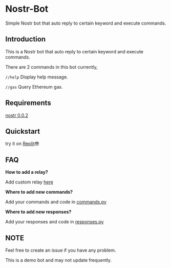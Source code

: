# Nostr-Bot
Simple Nostr bot that auto reply to certain keyword and execute commands.

## Introduction
This is a Nostr bot that auto reply to certain keyword and execute commands.

There are 2 commands in this bot currently,

`//help` Display help message.

`//gas` Query Ethereum gas. 

## Requirements

[nostr 0.0.2](https://pypi.org/project/nostr/)

## Quickstart

try it on [Replit](https://replit.com/@xeiftc/nostr-bot-demo-public)😎

## FAQ

**How to add a relay?**

Add custom relay [here](https://github.com/Xeift/Nostr-Bot/blob/main/Bot/main.py#L32)

**Where to add new commands?**

Add your commands and code in [commands.py](https://github.com/Xeift/Nostr-Bot/blob/main/Bot/commands.py)

**Where to add new responses?**

Add your responses and code in [responses.py](https://github.com/Xeift/Nostr-Bot/blob/main/Bot/commands.py)

## NOTE

Feel free to create an issue if you have any problem.

This is a demo bot and may not update frequently.
